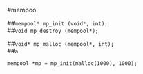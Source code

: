 #mempool  

##`mempool* mp_init (void*, int);`  
##`void mp_destroy (mempool*);`  

##`void* mp_malloc (mempool*, int);`  
##`a`

`mempool *mp = mp_init(malloc(1000), 1000);`  


